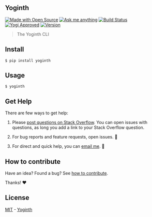 ## Yoginth

[![Made with Open Source][open_source]][repo] 
[![Ask me anything][ama_badge]][ama_url] 
[![Build Status][build_status]][build_status_url]
[![Yogi Approved][yogi_badge]][website]
[![Version][version_image]][version_url] 

> The Yoginth CLI

## Install

```
$ pip install yoginth
```

## Usage

```
$ yoginth
```

## Get Help

There are few ways to get help:

 1. Please [post questions on Stack Overflow](https://stackoverflow.com/questions/ask). You can open issues with questions, as long you add a link to your Stack Overflow question.

 2. For bug reports and feature requests, open issues. :bug:

 3. For direct and quick help, you can [email me](mailto://yoginth@zoho.com). :rocket:

## How to contribute
Have an idea? Found a bug? See [how to contribute][contributing].

Thanks! :heart:

## License

[MIT][license] - [Yoginth][website]

[open_source]: https://badges.frapsoft.com/os/v1/open-source.svg?v=103
[build_status]: https://gitlab.com/yoginth/yoginth/badges/master/pipeline.svg
[build_status_url]: https://gitlab.com/yoginth/yoginth/commits/master
[ama_badge]: https://img.shields.io/badge/Ask%20me-Anything-1abc9c.svg
[ama_url]: https://gitlab.com/yoginth/ama
[version_image]: https://img.shields.io/pypi/v/yoginth.svg
[version_url]: https://pypi.org/project/yoginth
[repo]: https://gitlab.com/yoginth/yoginth
[yogi_badge]: https://img.shields.io/badge/yogi-approved-800080.svg

[LICENSE]: https://yoginth.mit-license.org/
[website]: https://yoginth.ml
[contributing]: /CONTRIBUTING.md
